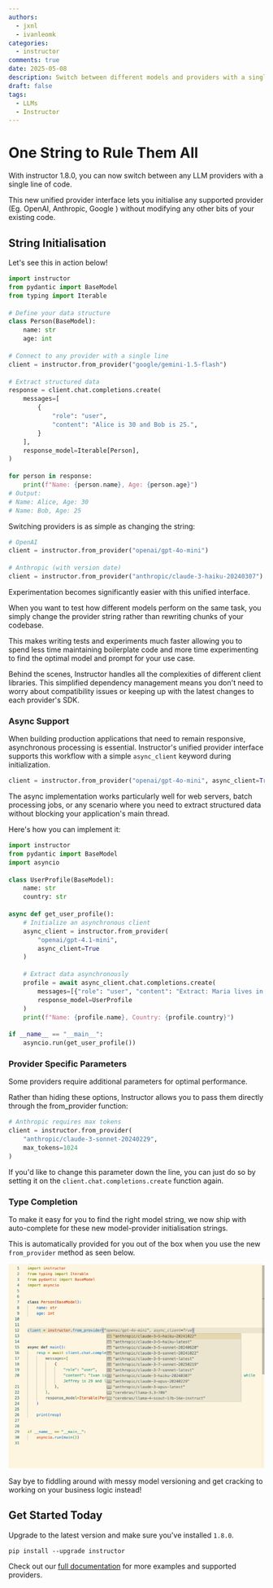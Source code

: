```yaml
---
authors:
  - jxnl
  - ivanleomk
categories:
  - instructor
comments: true
date: 2025-05-08
description: Switch between different models and providers with a single string!
draft: false
tags:
  - LLMs
  - Instructor
---
```


# One String to Rule Them All

With instructor 1.8.0, you can now switch between any LLM providers with a single line of code.

This new unified provider interface lets you initialise any supported provider (Eg. OpenAI, Anthropic, Google ) without modifying any other bits of your existing code.

<!-- more -->

## String Initialisation

Let's see this in action below!

```python
import instructor
from pydantic import BaseModel
from typing import Iterable

# Define your data structure
class Person(BaseModel):
    name: str
    age: int

# Connect to any provider with a single line
client = instructor.from_provider("google/gemini-1.5-flash")

# Extract structured data
response = client.chat.completions.create(
    messages=[
        {
            "role": "user",
            "content": "Alice is 30 and Bob is 25.",
        }
    ],
    response_model=Iterable[Person],
)

for person in response:
    print(f"Name: {person.name}, Age: {person.age}")
# Output:
# Name: Alice, Age: 30
# Name: Bob, Age: 25
```

Switching providers is as simple as changing the string:

```python
# OpenAI
client = instructor.from_provider("openai/gpt-4o-mini")

# Anthropic (with version date)
client = instructor.from_provider("anthropic/claude-3-haiku-20240307")
```

Experimentation becomes significantly easier with this unified interface.

When you want to test how different models perform on the same task, you simply change the provider string rather than rewriting chunks of your codebase.

This makes writing tests and experiments much faster allowing you to spend less time maintaining boilerplate code and more time experimenting to find the optimal model and prompt for your use case.

Behind the scenes, Instructor handles all the complexities of different client libraries. This simplified dependency management means you don't need to worry about compatibility issues or keeping up with the latest changes to each provider's SDK.

### Async Support

When building production applications that need to remain responsive, asynchronous processing is essential. Instructor's unified provider interface supports this workflow with a simple `async_client` keyword during initialization.

```python
client = instructor.from_provider("openai/gpt-4o-mini", async_client=True)
```

The async implementation works particularly well for web servers, batch processing jobs, or any scenario where you need to extract structured data without blocking your application's main thread.

Here's how you can implement it:

```python
import instructor
from pydantic import BaseModel
import asyncio

class UserProfile(BaseModel):
    name: str
    country: str

async def get_user_profile():
    # Initialize an asynchronous client
    async_client = instructor.from_provider(
        "openai/gpt-4.1-mini",
        async_client=True
    )

    # Extract data asynchronously
    profile = await async_client.chat.completions.create(
        messages=[{"role": "user", "content": "Extract: Maria lives in Spain."}],
        response_model=UserProfile
    )
    print(f"Name: {profile.name}, Country: {profile.country}")

if __name__ == "__main__":
    asyncio.run(get_user_profile())
```

### Provider Specific Parameters

Some providers require additional parameters for optimal performance.

Rather than hiding these options, Instructor allows you to pass them directly through the from_provider function:


```python
# Anthropic requires max tokens
client = instructor.from_provider(
    "anthropic/claude-3-sonnet-20240229",
    max_tokens=1024
)
```

If you'd like to change this parameter down the line, you can just do so by setting it on the `client.chat.completions.create` function again.

### Type Completion

To make it easy for you to find the right model string, we now ship with auto-complete for these new model-provider initialisation strings.

This is automatically provided for you out of the box when you use the new `from_provider` method as seen below.

![](./img/instructor-autocomplete.png)

Say bye to fiddling around with messy model versioning and get cracking to working on your business logic instead!

## Get Started Today

Upgrade to the latest version and make sure you've installed `1.8.0`.

```
pip install --upgrade instructor
```

Check out our [full documentation](https://python.useinstructor.com/) for more examples and supported providers.
